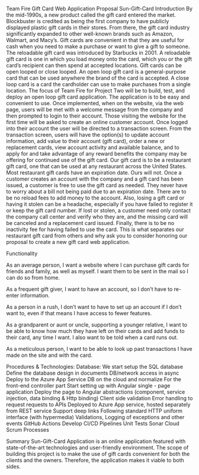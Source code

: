 Team Fire Gift Card Web Application Proposal
Sun-Gift-Card
Introduction
By the mid-1990s, a new product called the gift card entered the market. Blockbuster is credited as being the first company to have publicly displayed plastic gift cards in their stores. From there, the gift card industry significantly expanded to other well-known brands such as Amazon, Walmart, and Macy’s.  Gift cards are convenient in that they are useful for cash when you need to make a purchase or want to give a gift to someone. The reloadable gift card was introduced by Starbucks in 2001.  A reloadable gift card is one in which you load money onto the card, which you or the gift card’s recipient can then spend at accepted locations. Gift cards can be open looped or close looped. An open loop gift card is a general-purpose card that can be used anywhere the brand of the card is accepted. A close loop card is a card the cardholder can use to make purchases from a single location.
The focus of Team Fire for Project Two will be to build, test, and deploy an open loop gift card application. The application is to be easy and convenient to use. Once implemented, when on the website, via the web page, users will be met with a welcome message from the company and then prompted to login to their account. Those visiting the website for the first time will be asked to create an online customer account. Once logged into their account the user will be directed to a transaction screen. From the transaction screen, users will have the option(s) to update account information, add value to their account (gift card), order a new or replacement cards, view account activity and available balance, and to apply for and take advantage of any reward benefits the company may be offering for continued use of the gift card.
Our gift card is to be a restaurant gift card, one that can be used at any restaurant across the United States. Most restaurant gift cards have an expiration date. Ours will not. Once a customer creates an account with the company and a gift card has been issued, a customer is free to use the gift card as needed. They never have to worry about a bill not being paid due to an expiration date. There are to be no reload fees to add money to the account. Also, losing a gift card or having it stolen can be a headache, especially if you have failed to register it or keep the gift card number. If lost or stolen, a customer need only contact the company call center and verify who they are, and the missing card will be canceled and a replacement card issued. Finally, there is to be no inactivity fee for having failed to use the card. This is what separates our restaurant gift card from others and why ask you to consider honoring our proposal to create a new gift card web application.

Functionality
 
As an average person, I want a website where I can purchase gift cards for friends and family, as well as myself. I want them to be sent in the mail so I can do so from home.

As a frequent gift giver, I want to have an account, so I don’t have to re-enter information.

As a person in a rush, I don’t want to have to set up an account if I don’t want to, even if that means I have access to fewer features.

As a grandparent or aunt or uncle, supporting a younger relative, I want to be able to know how much they have left on their cards and add funds to their card, any time I want. I also want to be told when a card runs out.

As a meticulous person, I want to be able to look up past transactions I have made on the site and with the card.
 
Procedures & Technologies:
Database:
We start setup the SQL database 
Define the database design in documents
DB/network access in async
Deploy to the Azure App Service
DB on the cloud and normalize
For the front-end controller part
Start setting up with Angular single - page application
Deploy the page to Angular abstractions (component, service injection, data binding & Http binding)
Client side validation
Error handling to request requests to APIs
Deployed to Azure App service, hosted separately from REST service
Support deep links
Following standard HTTP uniform interface (with hypermedia)
Validations, Logging of exceptions and other events
GitHub Actions
Develop CI/CD
Pipelines
Unit Tests
Sonar Cloud
Scrum Processes
 

 
Summary
Sun-Gift-Card Application is an online application featured with state-of-the-art technologies and user-friendly environment. The scope of building this project is to make the use of gift cards convenient for both the clients and the owners. Therefore, the application makes it viable to both sides. 

